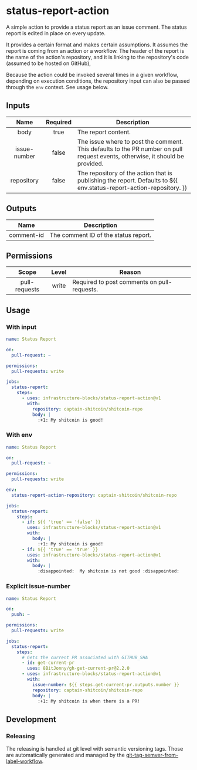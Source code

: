 # status-report-action

A simple action to provide a status report as an issue comment. The status report is edited in place on every
update.

It provides a certain format and makes certain assumptions. It assumes the report is coming from an
action or a workflow. The header of the report is the name of the action's repository, and it is linking
to the repository's code (assumed to be hosted on GitHub),

Because the action could be invoked several times in a given workflow, depending on execution conditions,
the repository input can also be passed through the `env` context. See usage below.

## Inputs

|     Name     | Required | Description                                                                                                                   |
|:------------:|:--------:|-------------------------------------------------------------------------------------------------------------------------------|
|     body     |   true   | The report content.                                                                                                           |
| issue-number |  false   | The issue where to post the comment. This defaults to the PR number on pull request events, otherwise, it should be provided. |
|  repository  |  false   | The repository of the action that is publishing the report. Defaults to ${{ env.status-report-action-repository. }}           |

## Outputs

|    Name    | Description                          |
|:----------:|--------------------------------------|
| comment-id | The comment ID of the status report. |

## Permissions

|     Scope     | Level | Reason                                      |
|:-------------:|:-----:|---------------------------------------------|
| pull-requests | write | Required to post comments on pull-requests. |

## Usage

### With input
```yaml
name: Status Report

on:
  pull-request: ~

permissions:
  pull-requests: write

jobs:
  status-report:
    steps:
      - uses: infrastructure-blocks/status-report-action@v1
        with:
          repository: captain-shitcoin/shitcoin-repo
          body: |
            :+1: My shitcoin is good!
```

### With env
```yaml
name: Status Report

on:
  pull-request: ~

permissions:
  pull-requests: write

env:
  status-report-action-repository: captain-shitcoin/shitcoin-repo

jobs:
  status-report:
    steps:
      - if: ${{ 'true' == 'false' }}
        uses: infrastructure-blocks/status-report-action@v1
        with:
          body: |
            :+1: My shitcoin is good!
      - if: ${{ 'true' == 'true' }}
        uses: infrastructure-blocks/status-report-action@v1
        with:
          body: |
            :disappointed:  My shitcoin is not good :disappointed:
```

### Explicit issue-number
```yaml
name: Status Report

on:
  push: ~

permissions:
  pull-requests: write

jobs:
  status-report:
    steps:
      # Gets the current PR associated with GITHUB_SHA
      - id: get-current-pr
        uses: 8BitJonny/gh-get-current-pr@2.2.0
      - uses: infrastructure-blocks/status-report-action@v1
        with:
          issue-number: ${{ steps.get-current-pr.outputs.number }}
          repository: captain-shitcoin/shitcoin-repo
          body: |
            :+1: My shitcoin is when there is a PR!
```

## Development

### Releasing

The releasing is handled at git level with semantic versioning tags. Those are automatically generated and managed
by the [git-tag-semver-from-label-workflow](https://github.com/infrastructure-blocks/git-tag-semver-from-label-workflow).
